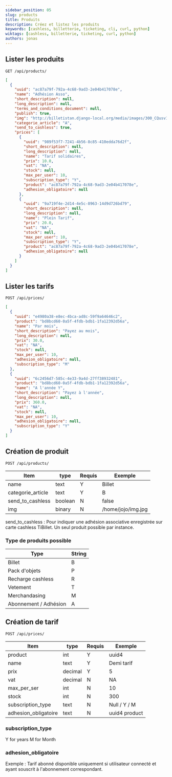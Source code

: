 ```yaml
---
sidebar_position: 05
slug: products
title: Produits
description: Créez et listez les produits
keywords: [cashless, billetterie, ticketing, cli, curl, python]
wiktags: [cashless, billetterie, ticketing, curl, python]
authors: jonas
---
```


## Lister les produits

```
GET /api/products/
```

```json
[
  {
    "uuid": "ac87a79f-792a-4c68-9ad3-2e04b417078e",
    "name": "Adhésion Asso",
    "short_description": null,
    "long_description": null,
    "terms_and_conditions_document": null,
    "publish": true,
    "img": "http://billetistan.django-local.org/media/images/300_CQusv1A.jpg",
    "categorie_article": "A",
    "send_to_cashless": true,
    "prices": [
      {
        "uuid": "989f53f7-7241-4b56-8c85-410edda76d2f",
        "short_description": null,
        "long_description": null,
        "name": "Tarif solidaires",
        "prix": 10.0,
        "vat": "NA",
        "stock": null,
        "max_per_user": 10,
        "subscription_type": "Y",
        "product": "ac87a79f-792a-4c68-9ad3-2e04b417078e",
        "adhesion_obligatoire": null
      },
      {
        "uuid": "9a719f4e-2d14-4e5c-8963-14d9d726bd79",
        "short_description": null,
        "long_description": null,
        "name": "Plein Tarif",
        "prix": 20.0,
        "vat": "NA",
        "stock": null,
        "max_per_user": 10,
        "subscription_type": "Y",
        "product": "ac87a79f-792a-4c68-9ad3-2e04b417078e",
        "adhesion_obligatoire": null
      }
    ]
  }
]
```

## Lister les tarifs

```
POST /api/prices/
```

```json
[
  {
    "uuid": "e4980a38-e8ec-4bca-ad8c-59f9a64646c2",
    "product": "bd8bcd60-0a5f-4fdb-bdb1-1fa12392d56a",
    "name": "Par mois",
    "short_description": "Payez au mois",
    "long_description": null,
    "prix": 30.0,
    "vat": "NA",
    "stock": null,
    "max_per_user": 10,
    "adhesion_obligatoire": null,
    "subscription_type": "M"
  },
  {
    "uuid": "6c2456d7-585c-4e33-9a4d-27ff38932481",
    "product": "bd8bcd60-0a5f-4fdb-bdb1-1fa12392d56a",
    "name": "A l'année Y",
    "short_description": "Payez à l'année",
    "long_description": null,
    "prix": 360.0,
    "vat": "NA",
    "stock": null,
    "max_per_user": 10,
    "adhesion_obligatoire": null,
    "subscription_type": "Y"
  }
]
```

## Création de produit

```
POST /api/products/
```

| Item              | type    | Requis | Exemple            |
|-------------------|---------|--------|--------------------|
| name              | text    | Y      | Billet             |
| categorie_article | text    | Y      | B                  |
| send_to_cashless  | boolean | N      | false              |
| img               | binary  | N      | /home/jojo/img.jpg |

send_to_cashless : Pour indiquer une adhésion associative enregistrée sur carte cashless TiBillet. Un seul produit
possible par instance.

### Type de produits possible

| Type                  | String | 
|-----------------------|--------|
| Billet                | B      |
| Pack d'objets         | P      |
| Recharge cashless     | R      |
| Vetement              | T      |
| Merchandasing         | M      |
| Abonnement / Adhésion | A      |

## Création de tarif

```
POST /api/prices/
```

| Item                 | type    | Requis | Exemple       |
|----------------------|---------|--------|---------------|
| product              | int     | Y      | uuid4         |
| name                 | text    | Y      | Demi tarif    |
| prix                 | decimal | Y      | 5             |
| vat                  | decimal | N      | NA            |
| max_per_ser          | int     | N      | 10            |
| stock                | int     | N      | 300           |
| subscription_type    | text    | N      | Null / Y / M  |
| adhesion_obligatoire | text    | N      | uuid4 product |

### subscription_type

Y for years
M for Month

### adhesion_obligatoire

Exemple : Tarif abonné disponible uniquement si utilisateur connecté et ayant souscrit à l'abonnement correspondant.